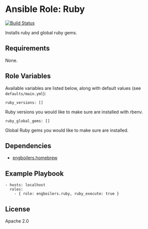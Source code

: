# Ansible Role: Ruby

[![Build Status](https://travis-ci.org/engboilers/ansible-role-ruby.svg?branch=master)](https://travis-ci.org/engboilers/ansible-role-ruby)

Installs ruby and global ruby gems.

## Requirements

None.

## Role Variables

Available variables are listed below, along with default values (see `defaults/main.yml`):

    ruby_versions: []

Ruby versions you would like to make sure are installed with rbenv.

    ruby_global_gems: []

Global Ruby gems you would like to make sure are installed.

## Dependencies

  - [engboilers.homebrew](https://galaxy.ansible.com/engboilers/homebrew/)

## Example Playbook

    - hosts: localhost
      roles:
        - { role: engboilers.ruby, ruby_execute: true }

## License

Apache 2.0
